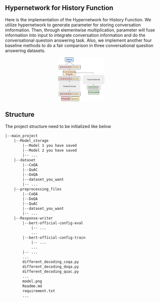 ## __Hypernetwork for History Function__

Here is the implementation of the Hypernetwork for History Function. We utilize hypernetwork to generate parameter for storing conversation imformation. Then, through elementwise multiplication, parameter will fuse information into input to integrate conversation information and do the conversational questoin answering task. Also, we implement another four baseline methods to do a fair comparison in three conversational question answering datasets.

<p align="center">
  <img width=30% height=30% src="model.png">
</p>

## __Structure__

The project structure need to be initialized like below 

```
|--main_project
    |--Model_storage
        |--Model 1 you have saved
        |--Model 2 you have saved
        |-- ...
    |--dataset
        |--CoQA
        |--QuAC
        |--DoQA
        |--dataset_you_want
        |-- ...
    |--preprocessing_files
        |--CoQA
        |--DoQA
        |--QuAC
        |--dataset_you_want
        |-- ...
    |--Response-writer
        |--bert-official-config-eval
            |-- ...
            ...
        |--bert-official-config-train
            |-- ...
            ...
        |-- ...
        ...
        different_decoding_coqa.py
        different_decoding_doqa.py
        different_decoding_quac.py
        ...
        model.png
        Readme.md
        requirement.txt
        ...
```
